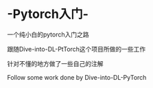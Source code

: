 # -Pytorch入门-
一个纯小白的pytorch入门之路 

跟随Dive-into-DL-PtTorch这个项目所做的一些工作

针对不懂的地方做了一些自己的注解

Follow some work done by Dive-into-DL-PyTorch
